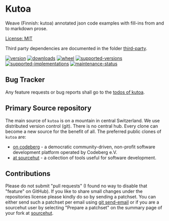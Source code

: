 # Kutoa

Weave (Finnish: kutoa) annotated json code examples with fill-ins from and to markdown prose.

[License: MIT](https://git.sr.ht/~sthagen/kutoa/tree/default/item/LICENSE)

Third party dependencies are documented in the folder [third-party](docs/third-party/README.md).

[![version](https://img.shields.io/pypi/v/kutoa.svg?style=flat)](https://pypi.python.org/pypi/kutoa/)
[![downloads](https://pepy.tech/badge/kutoa/month)](https://pepy.tech/project/kutoa)
[![wheel](https://img.shields.io/pypi/wheel/kutoa.svg?style=flat)](https://pypi.python.org/pypi/kutoa/)
[![supported-versions](https://img.shields.io/pypi/pyversions/kutoa.svg?style=flat)](https://pypi.python.org/pypi/kutoa/)
[![supported-implementations](https://img.shields.io/pypi/implementation/kutoa.svg?style=flat)](https://pypi.python.org/pypi/kutoa/)
[![maintenance-status](https://img.shields.io/github/commit-activity/y/sthagen/kutoa.svg?style=flat)](https://git.sr.ht/~sthagen/kutoa/log)

## Bug Tracker

Any feature requests or bug reports shall go to the [todos of kutoa](https://todo.sr.ht/~sthagen/kutoa).

## Primary Source repository

The main source of `kutoa` is on a mountain in central Switzerland.
We use distributed version control (git).
There is no central hub.
Every clone can become a new source for the benefit of all.
The preferred public clones of `kutoa` are:

* [on codeberg](https://codeberg.org/sthagen/kutoa) - a democratic community-driven, non-profit software development platform operated by Codeberg e.V.
* [at sourcehut](https://git.sr.ht/~sthagen/kutoa) - a collection of tools useful for software development.

## Contributions

Please do not submit "pull requests" (I found no way to disable that "feature" on GitHub).
If you like to share small changes under the repositories license please kindly do so by sending a patchset.
You can either send such a patchset per email using [git send-email](https://git-send-email.io) or
if you are a sourcehut user by selecting "Prepare a patchset" on the summary page of your fork at [sourcehut](https://git.sr.ht/).
